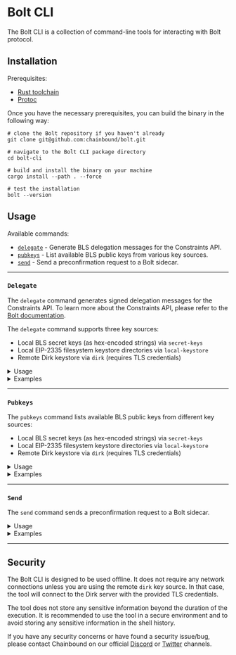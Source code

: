 # Bolt CLI

The Bolt CLI is a collection of command-line tools for interacting with Bolt protocol.

## Installation

Prerequisites:

- [Rust toolchain][rust]
- [Protoc][protoc]

Once you have the necessary prerequisites, you can build the binary in the following way:

```shell
# clone the Bolt repository if you haven't already
git clone git@github.com:chainbound/bolt.git

# navigate to the Bolt CLI package directory
cd bolt-cli

# build and install the binary on your machine
cargo install --path . --force

# test the installation
bolt --version
```

## Usage

Available commands:

- [`delegate`](#delegate) - Generate BLS delegation messages for the Constraints API.
- [`pubkeys`](#pubkeys) - List available BLS public keys from various key sources.
- [`send`](#send) - Send a preconfirmation request to a Bolt sidecar.

---

### `Delegate`

The `delegate` command generates signed delegation messages for the Constraints API.
To learn more about the Constraints API, please refer to the [Bolt documentation][bolt-docs].

The `delegate` command supports three key sources:

- Local BLS secret keys (as hex-encoded strings) via `secret-keys`
- Local EIP-2335 filesystem keystore directories via `local-keystore`
- Remote Dirk keystore via `dirk` (requires TLS credentials)

<details>
<summary>Usage</summary>

```text
❯ bolt delegate --help

Generate BLS delegation or revocation messages

Usage: bolt delegate [OPTIONS] --delegatee-pubkey <DELEGATEE_PUBKEY> <COMMAND>

Commands:
secret-keys     Use local secret keys to generate the signed messages
local-keystore  Use an EIP-2335 filesystem keystore directory to generate the signed messages
dirk            Use a remote DIRK keystore to generate the signed messages
help            Print this message or the help of the given subcommand(s)

Options:
    --delegatee-pubkey <DELEGATEE_PUBKEY>
        The BLS public key to which the delegation message should be signed

        [env: DELEGATEE_PUBKEY=]

    --out <OUT>
        The output file for the delegations

        [env: OUTPUT_FILE_PATH=]
        [default: delegations.json]

    --chain <CHAIN>
        The chain for which the delegation message is intended

        [env: CHAIN=]
        [default: mainnet]
        [possible values: mainnet, holesky, helder, kurtosis]

    --action <ACTION>
        The action to perform. The tool can be used to generate delegation or revocation messages (default: delegate)

        [env: ACTION=]
        [default: delegate]

        Possible values:
        - delegate: Create a delegation message
        - revoke:   Create a revocation message

-h, --help
        Print help (see a summary with '-h')
```

</details>

<details>
<summary>Examples</summary>

1. Generating a delegation using a local BLS secret key

```text
bolt delegate \
  --delegatee-pubkey 0x8d0edf4fe9c80cd640220ca7a68a48efcbc56a13536d6b274bf3719befaffa13688ebee9f37414b3dddc8c7e77233ce8 \
  --chain holesky \
  secret-keys --secret-keys 642e0d33fde8968a48b5f560c1b20143eb82036c1aa6c7f4adc4beed919a22e3
```

2. Generating a delegation using an ERC-2335 keystore directory

```text
bolt delegate \
 --delegatee-pubkey 0x8d0edf4fe9c80cd640220ca7a68a48efcbc56a13536d6b274bf3719befaffa13688ebee9f37414b3dddc8c7e77233ce8 \
 --chain holesky \
 local-keystore --path test_data/lighthouse/validators --password-path test_data/lighthouse/secrets
```

3. Generating a delegation using a remote DIRK keystore

```text
bolt delegate \
  --delegatee-pubkey 0x83eeddfac5e60f8fe607ee8713efb8877c295ad9f8ca075f4d8f6f2ae241a30dd57f78f6f3863a9fe0d5b5db9d550b93 \
  --chain holesky \
  dirk --url https://localhost:9091 \
  --client-cert-path ./test_data/dirk/client1.crt \
  --client-key-path ./test_data/dirk/client1.key \
  --ca-cert-path ./test_data/dirk/security/ca.crt \
  --wallet-path wallet1 --passphrases secret
```

</details>

---

### `Pubkeys`

The `pubkeys` command lists available BLS public keys from different key sources:

- Local BLS secret keys (as hex-encoded strings) via `secret-keys`
- Local EIP-2335 filesystem keystore directories via `local-keystore`
- Remote Dirk keystore via `dirk` (requires TLS credentials)

<details>
<summary>Usage</summary>

```text
❯ bolt pubkeys --help

Output a list of pubkeys in JSON format

Usage: bolt pubkeys [OPTIONS] <COMMAND>

Commands:
  secret-keys     Use local secret keys to generate the signed messages
  local-keystore  Use an EIP-2335 filesystem keystore directory to generate the signed messages
  dirk            Use a remote DIRK keystore to generate the signed messages
  help            Print this message or the help of the given subcommand(s)

Options:
      --out <OUT>  The output file for the pubkeys [env: OUTPUT_FILE_PATH=] [default: pubkeys.json]
  -h, --help       Print help
```

</details>

<details>
<summary>Examples</summary>

1. Listing BLS public keys from a local secret key

```text
bolt pubkeys secret-keys --secret-keys 642e0d33fde8968a48b5f560c1b20143eb82036c1aa6c7f4adc4beed919a22e3
```

2. Listing BLS public keys from an ERC-2335 keystore directory

```text
bolt pubkeys local-keystore \
  --path test_data/lighthouse/validators \
  --password-path test_data/lighthouse/secrets
```

3. Listing BLS public keys from a remote DIRK keystore

```text
bolt pubkeys dirk --url https://localhost:9091 \
  --client-cert-path ./test_data/dirk/client1.crt \
  --client-key-path ./test_data/dirk/client1.key \
  --ca-cert-path ./test_data/dirk/security/ca.crt \
  --wallet-path wallet1 --passphrases secret
```

</details>

---

### `Send`

The `send` command sends a preconfirmation request to a Bolt sidecar.

<details>
<summary>Usage</summary>

```text
❯ bolt send --help

Send a preconfirmation request to a Bolt proposer

Usage: bolt send [OPTIONS] --private-key <PRIVATE_KEY>

Options:
      --bolt-rpc-url <BOLT_RPC_URL>
          Bolt RPC URL to send requests to and fetch lookahead info from

          [env: BOLT_RPC_URL=]
          [default: http://135.181.191.125:58017/rpc]

      --private-key <PRIVATE_KEY>
          The private key to sign the transaction with

          [env: PRIVATE_KEY]

      --override-bolt-sidecar-url <OVERRIDE_BOLT_SIDECAR_URL>
          The Bolt Sidecar URL to send requests to. If provided, this will override the canonical bolt RPC URL and disregard any registration information.

          This is useful for testing and development purposes.

          [env: OVERRIDE_BOLT_SIDECAR_URL=]

      --count <COUNT>
          How many transactions to send

          [env: TRANSACTION_COUNT=]
          [default: 1]

      --blob
          If set, the transaction will be blob-carrying (type 3)

          [env: BLOB=]

  -h, --help
          Print help (see a summary with '-h')
```

</details>

<details>
<summary>Examples</summary>

1. Sending a preconfirmation request to a Bolt sidecar

```text
bolt send --private-key $(openssl rand -hex 32)
```

</details>

---

## Security

The Bolt CLI is designed to be used offline. It does not require any network connections
unless you are using the remote `dirk` key source. In that case, the tool will connect to
the Dirk server with the provided TLS credentials.

The tool does not store any sensitive information beyond the duration of the execution.
It is recommended to use the tool in a secure environment and to avoid storing any sensitive
information in the shell history.

If you have any security concerns or have found a security issue/bug, please contact Chainbound
on our official [Discord][discord] or [Twitter][twitter] channels.

<!-- Links -->

[rust]: https://www.rust-lang.org/tools/install
[protoc]: https://grpc.io/docs/protoc-installation/
[bolt-docs]: https://docs.boltprotocol.xyz/
[discord]: https://discord.gg/G5BJjCD9ss
[twitter]: https://twitter.com/chainbound_
